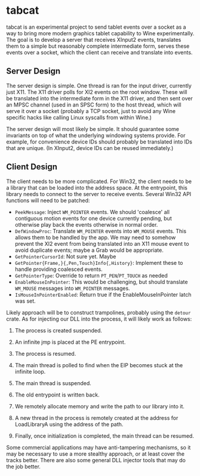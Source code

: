 # tabcat
tabcat is an experimental project to send tablet events over a socket as a way to bring more modern graphics tablet capability to Wine experimentally. The goal is to develop a server that receives XInput2 events, translates them to a simple but reasonably complete intermediate form, serves these events over a socket, which the client can receive and translate into events.

## Server Design
The server design is simple. One thread is ran for the input driver, currently just X11. The X11 driver polls for XI2 events on the root window. These will be translated into the intermediate form in the X11 driver, and then sent over an MPSC channel (used in an SPSC form) to the host thread, which will serve it over a socket (probably a TCP socket, just to avoid any Wine specific hacks like calling Linux syscalls from within Wine.)

The server design will most likely be simple. It should guarantee some invariants on top of what the underlying windowing systems provide. For example, for convenience device IDs should probably be translated into IDs that are unique. (In XInput2, device IDs can be reused immediately.)

## Client Design
The client needs to be more complicated. For Win32, the client needs to be a library that can be loaded into the address space. At the entrypoint, this library needs to connect to the server to receive events. Several Win32 API functions will need to be patched:

* `PeekMessage`: Inject `WM_POINTER` events. We should 'coalesce' all contiguous motion events for one device currently pending, but otherwise play back the events otherwise in normal order.
* `DefWindowProc`: Translate `WM_POINTER` events into `WM_MOUSE` events. This allows them to be handled by the app. We may need to somehow prevent the XI2 event from being translated into an X11 mouse event to avoid duplicate events; maybe a Grab would be appropriate.
* `GetPointerCursorId`: Not sure yet. Maybe
* `GetPointer{Frame,}{,Pen,Touch}Info{,History}`: Implement these to handle providing coalesced events.
* `GetPointerType`: Override to return `PT_PEN`/`PT_TOUCH` as needed
* `EnableMouseInPointer`: This would be challenging, but should translate `WM_MOUSE` messages into `WM_POINTER` messages.
* `IsMouseInPointerEnabled`: Return true if the EnableMouseInPointer latch was set.

Likely approach will be to construct trampolines, probably using the `detour` crate. As for injecting our DLL into the process, it will likely work as follows:

1. The process is created suspended.

2. An infinite jmp is placed at the PE entrypoint.

3. The process is resumed.

4. The main thread is polled to find when the EIP becomes stuck at the infinite loop.

5. The main thread is suspended.

6. The old entrypoint is written back.

7. We remotely allocate memory and write the path to our library into it.

8. A new thread in the process is remotely created at the address for LoadLibraryA using the address of the path.

9. Finally, once initialization is completed, the main thread can be resumed.

Some commercial applications may have anti-tampering mechanisms, so it may be necessary to use a more stealthy approach, or at least cover the tracks better. There are also some general DLL injector tools that may do the job better.
